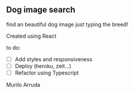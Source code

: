 ## Dog image search

find an beautiful dog image just typing the breed!

Created using React

to do:

- [ ] Add styles and responsiveness
- [ ] Deploy (heroku, zeit...)
- [ ] Refactor using Typescript

Murilo Arruda
